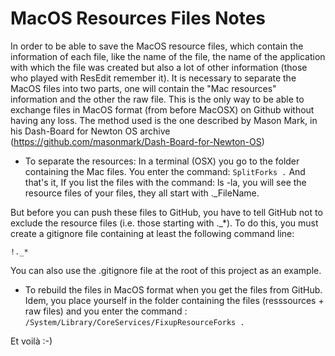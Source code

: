 # MacOS Resources Files Notes

In order to be able to save the MacOS resource files, which contain the information of each file, like the name of the file, the name of the application with which the file was created but also a lot of other information (those who played with ResEdit remember it). It is necessary to separate the MacOS files into two parts, one will contain the "Mac resources" information and the other the raw file. This is the only way to be able to exchange files in MacOS format (from before MacOSX) on Github without having any loss.
The method used is the one described by Mason Mark, in his Dash-Board for Newton OS archive (https://github.com/masonmark/Dash-Board-for-Newton-OS)

- To separate the resources:
In a terminal (OSX) you go to the folder containing the Mac files.
You enter the command:
```SplitForks .```
And that's it, 
If you list the files with the command: ls -la, you will see the resource files of your files, they all start with ._FileName.

But before you can push these files to GitHub, you have to tell GitHub not to exclude the resource files (i.e. those starting with ._*). To do this, you must create a gitignore file containing at least the following command line:
```#Preserve the MasOS resource files
!._*
```
You can also use the .gitignore file at the root of this project as an example.

- To rebuild the files in MacOS format when you get the files from GitHub. 
Idem, you place yourself in the folder containing the files (resssources + raw files) and you enter the command : 
```/System/Library/CoreServices/FixupResourceForks .```

Et voilà :-)
